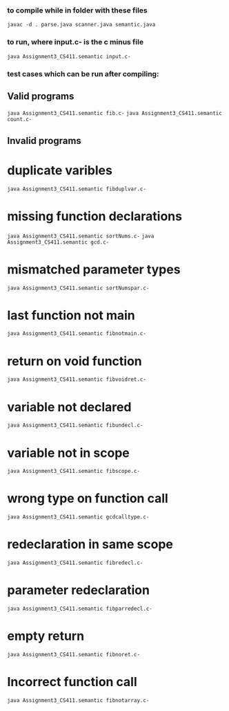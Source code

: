 

### to compile while in folder with these files
`javac -d . parse.java scanner.java semantic.java`

### to run, where input.c- is the c minus file
`java Assignment3_CS411.semantic input.c-`


### test cases which can be run after compiling:
## Valid programs
`java Assignment3_CS411.semantic fib.c-`
`java Assignment3_CS411.semantic count.c-`


## Invalid programs
# duplicate varibles
`java Assignment3_CS411.semantic fibduplvar.c-`

# missing function declarations
`java Assignment3_CS411.semantic sortNums.c-`
`java Assignment3_CS411.semantic gcd.c-`

# mismatched parameter types
`java Assignment3_CS411.semantic sortNumspar.c-`

# last function not main
`java Assignment3_CS411.semantic fibnotmain.c-`

# return on void function
`java Assignment3_CS411.semantic fibvoidret.c-`

# variable not declared
`java Assignment3_CS411.semantic fibundecl.c-`

# variable not in scope
`java Assignment3_CS411.semantic fibscope.c-`

# wrong type on function call
`java Assignment3_CS411.semantic gcdcalltype.c-`

# redeclaration in same scope 
`java Assignment3_CS411.semantic fibredecl.c-` 

# parameter redeclaration 
`java Assignment3_CS411.semantic fibparredecl.c-`

# empty return 
`java Assignment3_CS411.semantic fibnoret.c-`

# Incorrect function call
`java Assignment3_CS411.semantic fibnotarray.c-`
